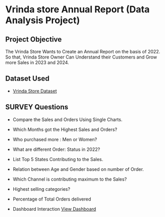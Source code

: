 # Vrinda store Annual Report (Data Analysis Project)
## Project Objective
The Vrinda Store Wants to Create an Annual Report on the basis of 2022. So that, Vrinda Store Owner Can Understand their Customers and Grow more Sales in 2023 and 2024.

## Dataset Used
- <a href="https://github.com/Kashish1418/Vrinda_store_Annual_Report/blob/main/Vrinda%20Store%20Data%20Analysis.xlsx">Vrinda Store Dataset</a>

## SURVEY Questions
- Compare the Sales and Orders Using Single Charts.
- Which Months got the Highest Sales and Orders?
- Who purchased more : Men or Women?
- What are different Order: Status in 2022?
- List Top 5 States Contributing to the Sales.
- Relation between Age and Gender based on number of Order.
- Which Channel is contributing maximum to the Sales?
- Highest selling categories?
- Percentage of Total Orders delivered

- Dashboard Interaction <a href="https://github.com/Kashish1418/Vrinda_store_Annual_Report/blob/main/Screenshot%20of%20dashboard.png">View Dashboard</a>

